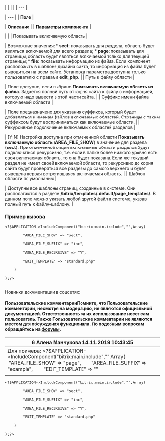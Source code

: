 |  |  |  |
| --- |

| --- |
| **Поле** |

| **Описание** |
| **Параметры компонента** |

| |
| Показывать включаемую область |

| Возможные значения:  * **sect**: показывать для раздела, область будет являться включаемой для всего раздела; * **page**: показывать для страницы, область будет являться включаемой только для текущей страницы; * **file**: показывать информацию из файла. Если компонент расположить в шаблоне дизайна сайта, то информация из файла будет выводиться на всем сайте. Установка параметра доступна только пользователю с правами **edit\_php**. |
| Путь к файлу области |

| Поле доступно, если выбрано **Показывать включаемую область из файла**. Задается полный путь от корня сайта к файлу с информацией, которую надо вывести в этой части сайта. |
| Суффикс имени файла включаемой области |

| Поле предназначено для указания суффикса, который будет добавляться к именам файлов включаемых областей. Страницы с таким суффиксом будут восприниматься как включаемые области. |
| Рекурсивное подключение включаемых областей разделов |

| [Y|N] Настройка доступна при отмеченной области **Показывать включаемую область** (**AREA\_FILE\_SHOW**) в значение для раздела (**sect**). При отмеченной опции включаемые области разделов будут подключаться рекурсивно, т.е. если в папке более низкого уровня есть своя включаемая область, то она будет показана. Если же текущий раздел не имеет своей включаемой области, то рекурсивно до корня сайта будут проверяться все разделы до самого верхнего и будет выведена первая встретившаяся включаемая область. |
| Шаблон области по умолчанию |

| Доступны все шаблоны страниц, созданные в системе. Они располагаются в разделе **/bitrix/templates/.default/page\_templates/**. В данном поле можно указать любой другой файл в системе, указав полный путь к файлу-шаблону. |

### Пример вызова

```
<?$APPLICATION->IncludeComponent("bitrix:main.include","",Array(

		"AREA_FILE_SHOW" => "sect", 

		"AREA_FILE_SUFFIX" => "inc", 

		"AREA_FILE_RECURSIVE" => "Y", 

		"EDIT_TEMPLATE" => "standard.php" 

	)

);?>


```

Новинки документации в соцсетях:

#### Пользовательские комментарииПомните, что Пользовательские комментарии, несмотря на модерацию, не являются официальной документацией. Ответственность за их использование несет сам пользователь. Также Пользовательские комментарии не являются местом для обсуждения функционала. По подобным вопросам обращайтесь на [форумы](http://dev.1c-bitrix.ru/community/forums/group1/).

| 6  **Алена Манчукова** 14.11.2019 10:43:45 |
| --- |
| Для примера:   <?$APPLICATION->IncludeComponent("bitrix:main.include","",Array(         "AREA\_FILE\_SHOW" => "page",          "AREA\_FILE\_SUFFIX" => "example",          "EDIT\_TEMPLATE" => "" |
|  |

```
<?$APPLICATION->IncludeComponent("bitrix:main.include","",Array(

		"AREA_FILE_SHOW" => "sect", 

		"AREA_FILE_SUFFIX" => "inc", 

		"AREA_FILE_RECURSIVE" => "Y", 

		"EDIT_TEMPLATE" => "standard.php" 

	)

);?>


```